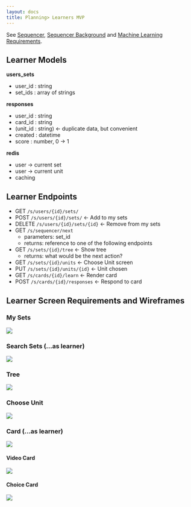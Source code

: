 ```yaml
---
layout: docs
title: Planning> Learners MVP
---
```


See [Sequencer](Planning-Sequencer), [Sequencer Background](Planning-Sequencer-Background) and [Machine Learning Requirements](Planning-Machine-Learning-Requirements).

Learner Models
--------------

**users_sets**

- user_id : string
- set_ids : array of strings

**responses**

- user_id : string
- card_id : string
- (unit_id : string) <- duplicate data, but convenient
- created : datetime
- score : number, 0 -> 1

**redis**

- user -> current set
- user -> current unit
- caching

Learner Endpoints
-----------------

- GET `/s/users/{id}/sets/`
- POST `/s/users/{id}/sets/` <- Add to my sets
- DELETE `/s/users/{id}/sets/{id}` <- Remove from my sets
- GET `/s/sequencer/next`
    - parameters: set_id
    - returns: reference to one of the following endpoints
- GET `/s/sets/{id}/tree` <- Show tree
    - returns: what would be the next action?
- GET `/s/sets/{id}/units` <- Choose Unit screen
- PUT `/s/sets/{id}/units/{id}` <- Unit chosen
- GET `/s/cards/{id}/learn` <- Render card
- POST `/s/cards/{id}/responses` <- Respond to card

Learner Screen Requirements and Wireframes
------------------------------------------

### My Sets

<img src="https://docs.google.com/drawings/d/1jQFTFcNuIKIvsF3C9O4n2NkaRoxBVy0ZSE_ZtEVUb8Y/pub?w=1440&amp;h=1080">

### Search Sets (...as learner)

<img src="https://docs.google.com/drawings/d/11xFDioVMAswGdr3CCIj2HqRiwy98NVUphO1MhzbAvoM/pub?w=1440&amp;h=1080">

### Tree

<img src="https://docs.google.com/drawings/d/1Q0ymTVBfv_GOk-qDwes0eks3BJGTC1O_p4z_Mq32xjw/pub?w=1440&amp;h=999">

### Choose Unit

<img src="https://docs.google.com/drawings/d/1DnXYfw5LkOdgdLeX1sB9UN1_pP8C81LHnS5g9s7nDL8/pub?w=1440&amp;h=1080">

### Card (...as learner)

<img src="https://docs.google.com/drawings/d/1d3ma1KBMXPLPyw2xtn0LiJerH4KqcNvQv2QVq3tmw2A/pub?w=1440&amp;h=1080">

#### Video Card

<img src="https://docs.google.com/drawings/d/14v8ShakN7Wij4n2L_7jFRrSHOllBpyowmdedLSi5JlE/pub?w=1440&amp;h=1080">

#### Choice Card

<img src="https://docs.google.com/drawings/d/1lKcNlQzstPCCf-n9rvDyTsz9oF1H8GLFsl-Yovnp9ns/pub?w=1440&amp;h=1080">
